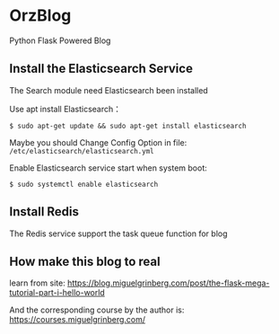 # OrzBlog

Python Flask Powered Blog


## Install the Elasticsearch Service

The Search module need Elasticsearch been installed

Use apt install Elasticsearch：

```
$ sudo apt-get update && sudo apt-get install elasticsearch
```

Maybe you should Change Config Option in file: `/etc/elasticsearch/elasticsearch.yml`


Enable Elasticsearch service start when system boot:

```
$ sudo systemctl enable elasticsearch
```


## Install Redis

The Redis service support the task queue function for blog


## How make this blog to real

learn from site: https://blog.miguelgrinberg.com/post/the-flask-mega-tutorial-part-i-hello-world

And the corresponding course by the author is: https://courses.miguelgrinberg.com/
